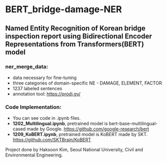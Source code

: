 # BERT_bridge-damage-NER
## Named Entity Recognition of Korean bridge inspection report using Bidirectional Encoder Representations from Transformers(BERT) model


### **ner_merge_data**:  
- data necessary for fine-tuning
- three categories of domain-specific NE - DAMAGE, ELEMENT, FACTOR
- 1237 labeled sentences
- annotation tool: https://prodi.gy/


### Code Implementation:
- You can see code in .ipynb files.
- **1202_Multilingual.ipynb**, pretrained model is bert-base-multilingual-cased made by Google. https://github.com/google-research/bert
- **1209_KoBERT.ipynb**, pretrained model is KoBERT made by SKT. https://github.com/SKTBrain/KoBERT




Project done by Haksoon Kim, Seoul National University, Civil and Environmental Engineering.
